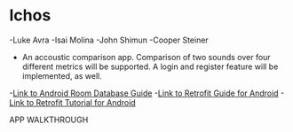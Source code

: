 # Ichos

-Luke Avra
-Isai Molina
-John Shimun
-Cooper Steiner

* An accoustic comparison app. Comparison of two sounds over four different metrics will be supported. A login and register feature will be implemented, as well.

-[Link to Android Room Database Guide](https://developer.android.com/jetpack/androidx/releases/room)
-[Link to Retrofit Guide for Android](https://square.github.io/retrofit/)
-[Link to Retrofit Tutorial for Android](https://learntodroid.com/consuming-a-rest-api-using-retrofit2-with-the-mvvm-pattern-in-android/)


APP WALKTHROUGH

